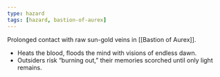 ```yaml
---
type: hazard
tags: [hazard, bastion-of-aurex]
---
```

Prolonged contact with raw sun-gold veins in [[Bastion of Aurex]].  
- Heats the blood, floods the mind with visions of endless dawn.  
- Outsiders risk “burning out,” their memories scorched until only light remains.  

